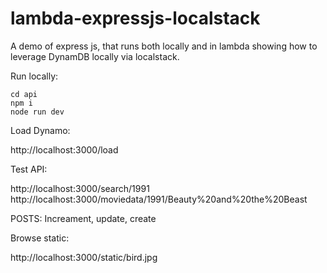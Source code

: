 # lambda-expressjs-localstack
A demo of express js, that runs both locally and in lambda showing how to leverage DynamDB locally via localstack.

Run locally:

```
cd api
npm i
node run dev
```

Load Dynamo:

http://localhost:3000/load

Test API:

http://localhost:3000/search/1991
http://localhost:3000/moviedata/1991/Beauty%20and%20the%20Beast

POSTS:
Increament, update, create

Browse static:

http://localhost:3000/static/bird.jpg